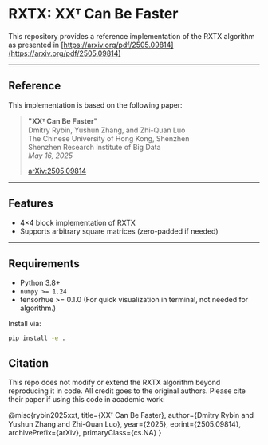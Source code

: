 # RXTX: XXᵀ Can Be Faster

This repository provides a reference implementation of the RXTX algorithm as presented in [https://arxiv.org/pdf/2505.09814](https://arxiv.org/pdf/2505.09814)

---

## Reference

This implementation is based on the following paper:

> **"XXᵀ Can Be Faster"**  
> Dmitry Rybin, Yushun Zhang, and Zhi-Quan Luo  
> The Chinese University of Hong Kong, Shenzhen  
> Shenzhen Research Institute of Big Data  
> *May 16, 2025*  
>  
> [arXiv:2505.09814](https://arxiv.org/pdf/2505.09814)


---

## Features

- 4×4 block implementation of RXTX
- Supports arbitrary square matrices (zero-padded if needed)

---

## Requirements

- Python 3.8+
- `numpy >= 1.24`
- tensorhue >= 0.1.0 (For quick visualization in terminal, not needed for algorithm.)

Install via:

```bash
pip install -e .
```

## Citation
This repo does not modify or extend the RXTX algorithm beyond reproducing it in code. All credit goes to the original authors. Please cite their paper if using this code in academic work:

@misc{rybin2025xxt,
  title={XXᵀ Can Be Faster},
  author={Dmitry Rybin and Yushun Zhang and Zhi-Quan Luo},
  year={2025},
  eprint={2505.09814},
  archivePrefix={arXiv},
  primaryClass={cs.NA}
}
